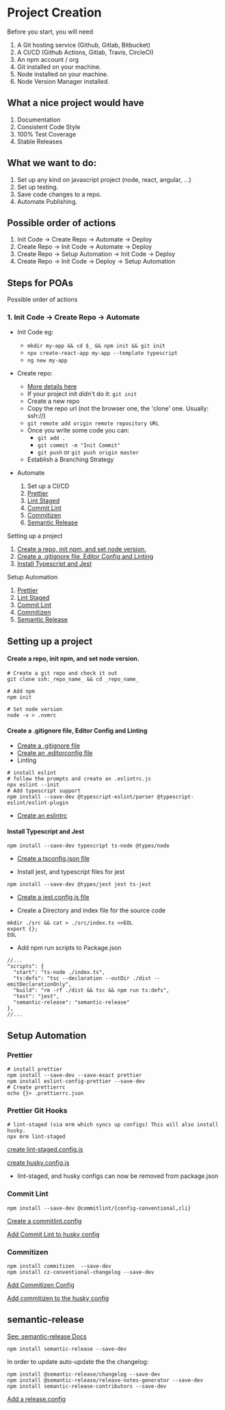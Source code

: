 # Project Creation

Before you start, you will need

1. A Git hosting service (Github, Gitlab, Bitbucket)
2. A CI/CD (Github Actions, Gitlab, Travis, CircleCI)
3. An npm account / org
4. Git installed on your machine.
5. Node installed on your machine.
6. Node Version Manager installed.

## What a nice project would have
  1. Documentation
  2. Consistent Code Style
  3. 100% Test Coverage
  4. Stable Releases

## What we want to do:
1. Set up any kind on javascript project (node, react, angular, ...)
2. Set up testing.
3. Save code changes to a repo.
4. Automate Publishing.

## Possible order of actions
1. Init Code -> Create Repo -> Automate -> Deploy
2. Create Repo -> Init Code -> Automate -> Deploy
3. Create Repo -> Setup Automation -> Init Code -> Deploy
4. Create Repo -> Init Code -> Deploy -> Setup Automation

## Steps for POAs

Possible order of actions

### 1. Init Code -> Create Repo -> Automate

  - Init Code eg:
    - ```mkdir my-app && cd $_ && npm init && git init```
    - ```npx create-react-app my-app --template typescript```
    - ```ng new my-app```

  - Create repo:

      * [More details here](https://docs.github.com/en/github/importing-your-projects-to-github/adding-an-existing-project-to-github-using-the-command-line)
    - If your project init didn't do it: ```git init```
    - Create a new repo
    - Copy the repo url (not the browser one, the 'clone' one. Usually: ssh://)
    - ```git remote add origin remote repository URL```
    - Once you write some code you can:
        * ```git add .```
        * ```git commit -m "Init Commit"```
        * ```git push``` or ```git push origin master```
    - Establish a Branching Strategy

  - Automate
    1. Set up a CI/CD
    2. [Prettier](#prettier)
    3. [Lint Staged](#prettier-git-hooks)
    4. [Commit Lint](#commit-lint)
    5. [Commitizen](#commitizen)
    6. [Semantic Release](#semantic-release)


Setting up a project

1. [Create a repo, init npm, and set node version.](#Create-a-repo-init-npm-and-set-node-version)
2. [Create a .gitignore file, Editor Config and Linting](#Create-a-gitignore-file-Editor-Config-and-Linting)
3. [Install Typescript and Jest](#Install-Typescript-and-Jest)

Setup Automation

1. [Prettier](#prettier)
2. [Lint Staged](#prettier-git-hooks)
3. [Commit Lint](#commit-lint)
4. [Commitizen](#commitizen)
5. [Semantic Release](#semantic-release)



## Setting up a project

#### Create a repo, init npm, and set node version.

```
# Create a git repo and check it out
git clone ssh:_repo_name_ && cd _repo_name_

# Add npm
npm init

# Set node version
node -v > .nvmrc

```

#### Create a .gitignore file, Editor Config and Linting

- [Create a .gitignore file](./init-setup-templates/gitignore.md)
- [Create an .editorconfig file](./init-setup-templates/editorconfig.md)
- Linting

```
# install eslint
# follow the prompts and create an .eslintrc.js
npx eslint --init
# Add typescript support
npm install --save-dev @typescript-eslint/parser @typescript-eslint/eslint-plugin
```

- [Create an eslintrc](./init-setup-templates/eslintrc.js.md)

#### Install Typescript and Jest

```
npm install --save-dev typescript ts-node @types/node
```

- [Create a tsconfig.json file](./init-setup-templates/tsconfig.json.md)

- Install jest, and typescript files for jest

```
npm install --save-dev @types/jest jest ts-jest
```

- [Create a jest.config.js file](./init-setup-templates/jest.config.md)

- Create a Directory and index file for the source code

```
mkdir ./src && cat > ./src/index.ts <<EOL
export {};
EOL
```

- Add npm run scripts to Package.json

```
//...
"scripts": {
  "start": "ts-node ./index.ts",
  "ts:defs": "tsc --declaration --outDir ./dist --emitDeclarationOnly",
  "build": "rm -rf ./dist && tsc && npm run ts:defs",
  "test": "jest",
  "semantic-release": "semantic-release"
},
//...
```

## Setup Automation

### Prettier

```
# install prettier
npm install --save-dev --save-exact prettier
npm install eslint-config-prettier --save-dev
# Create prettierrc
echo {}> .prettierrc.json
```

### Prettier Git Hooks

```
# lint-staged (via mrm which syncs up configs) This will also install husky.
npx mrm lint-staged
```

[create lint-staged.config.js](./init-setup-templates/lint-staged.config.js.md)

[create husky.config.js](./init-setup-templates/husky.config.js.lint-staged.md)

- lint-staged, and husky configs can now be removed from package.json

### Commit Lint

```
npm install --save-dev @commitlint/{config-conventional,cli}
```

[Create a commitlint.config](./init-setup-templates/commitlint.config.js.md)

[Add Commit Lint to husky config](./init-setup-templates/husky.config.js.commitlint.md)

### Commitizen

```
npm install commitizen  --save-dev
npm install cz-conventional-changelog --save-dev
```

[Add Commitizen Config](./init-setup-templates/czrc.md)

[Add commitizen to the husky config](./init-setup-templates/husky.config.js.md)

## semantic-release

[See: semantic-release Docs](https://github.com/semantic-release/semantic-release)

```
npm install semantic-release --save-dev
```

In order to update auto-update the the changelog:

```
npm install @semantic-release/changelog --save-dev
npm install @semantic-release/release-notes-generator --save-dev
npm install semantic-release-contributors --save-dev
```

[Add a release.config](./init-setup-templates/release.config.js.md)
